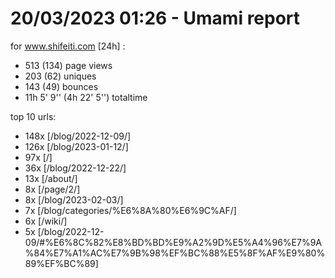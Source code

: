 # 20/03/2023 01:26 - Umami report
for www.shifeiti.com [24h] :

 - 513 (134) page views
 - 203 (62) uniques
 - 143 (49) bounces
 - 11h 5' 9'' (4h 22' 5'') totaltime


top 10 urls:
 - 148x [/blog/2022-12-09/]
 - 126x [/blog/2023-01-12/]
 - 97x [/]
 - 36x [/blog/2022-12-22/]
 - 13x [/about/]
 - 8x [/page/2/]
 - 8x [/blog/2023-02-03/]
 - 7x [/blog/categories/%E6%8A%80%E6%9C%AF/]
 - 6x [/wiki/]
 - 5x [/blog/2022-12-09/#%E6%8C%82%E8%BD%BD%E9%A2%9D%E5%A4%96%E7%9A%84%E7%A1%AC%E7%9B%98%EF%BC%88%E5%8F%AF%E9%80%89%EF%BC%89]


